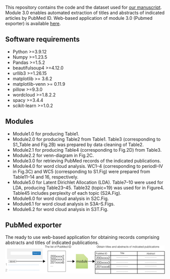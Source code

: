 This repository contains the code and the dataset used for [our manuscript](https://www.medrxiv.org/content/10.1101/2023.06.22.23291733v1). Module 3.0 enables automated extraction of titles and abstracts of indicated articles by PubMed ID.
Web-based application of module 3.0 (Pubmed exporter) is available [here](https://pubmed-exporter.herokuapp.com/).

## Software requirements
- Python >=3.9.12
- Numpy >=1.23.5
- Pandas >=1.5.2
- beautifulsoup4 >=4.12.0
- urllib3 >=1.26.15
- matplotlib >= 3.6.2
- matplotlib-venn >= 0.11.9
- pillow >=9.3.0
- wordcloud >=1.8.2.2
- spacy >=3.4.4
- scikit-learn >=1.0.2

## Modules
- Module1.0 for producing Table1.
- Module2.0 for producing Table2 from Table1. Table3 (corresponding to S1_Table and Fig.2B) was prepared by data cleaning of Table2.
- Module2.1 for producing Table4 (corresponding to Fig.2D) from Table3.
- Module2.2 for venn-diagram in Fig.2C.
- Module3.0 for retrieving PubMed records of the indicated publications.
- Module4.0 for word cloud analysis. WC1–4 (corresponding to periodI–IV in Fig.3C) and WC5 (corresponding to S1.Fig) were prepared from Table11–14 and 16, respectively.
- Module5.0 for Latent Dirichlet Allocation (LDA). Table7–10 were used for LDA, producing Table23–45. Table32 (topic=19) was used for in Figure4. Table45 includes perplexity of each topic (S2A.Fig).
- Module6.0 for word cloud analysis in S2C.Fig.
- Module6.1 for word cloud analysis in S3A–S.Figs.
- Module6.2 for word cloud analysis in S3T.Fig.

## PubMed exporter
The ready to use web-based application for obtaining records comprising abstracts and titles of indicated publications.
![How to use](Files/picture.png)
